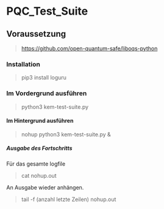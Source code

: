 # PQC_Test_Suite
## Voraussetzung 
> https://github.com/open-quantum-safe/liboqs-python

### Installation

> pip3 install loguru

### Im Vordergrund ausführen

> python3 kem-test-suite.py

#### Im Hintergrund ausführen

> nohup python3 kem-test-suite.py  &

##### Ausgabe des Fortschritts

Für das gesamte logfile
> cat nohup.out

An Ausgabe wieder anhängen.
> tail -f (anzahl letzte Zeilen) nohup.out


